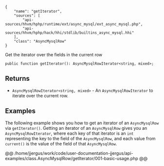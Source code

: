 ``` yamlmeta
{
    "name": "getIterator",
    "sources": [
        "api-sources/hhvm/hphp/runtime/ext/async_mysql/ext_async_mysql.php",
        "api-sources/hhvm/hphp/hack/hhi/stdlib/builtins_async_mysql.hhi"
    ],
    "class": "AsyncMysqlRow"
}
```




Get the iterator over the fields in the current row




``` Hack
public function getIterator(): AsyncMysqlRowIterator<string, mixed>;
```




## Returns




+ ` AsyncMysqlRowIterator<string, mixed> ` - An `` AsyncMysqlRowIterator `` to iterate over the current row.




## Examples




The following example shows you how to get an iterator of an ` AsyncMysqlRow ` via `` getIterator() ``. Getting an iterator of an ``` AsyncMysqlRow ``` gives you an ```` AsyncMysqlRowIterator ````, where each key of that iterator is an ````` int ````` representing the key to the field of the `````` AsyncMysqlRow ``````, and each value from ``````` current() ``````` is the value of the field of that ```````` AsyncMysqlRow ````````.







@@ /home/jjergus/work/code/user-documentation-jjergus/api-examples/class.AsyncMysqlRow/getIterator/001-basic-usage.php @@
<!-- HHAPIDOC -->
